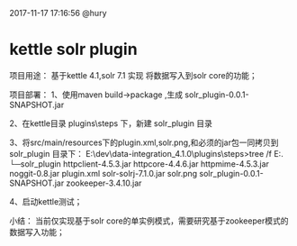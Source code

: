 2017-11-17 17:16:56 @hury

kettle solr plugin
==================
项目用途：
基于kettle 4.1,solr 7.1 实现 将数据写入到solr core的功能；

项目部署：
1、使用maven build->package ,生成 solr_plugin-0.0.1-SNAPSHOT.jar

2、在kettle目录 plugins\steps 下，新建 solr_plugin 目录

3、将src/main/resources下的plugin.xml,solr.png,和必须的jar包一同拷贝到 solr_plugin 目录下：
E:\dev\data-integration_4.1.0\plugins\steps>tree /f
E:.
└─solr_plugin
        httpclient-4.5.3.jar
        httpcore-4.4.6.jar
        httpmime-4.5.3.jar
        noggit-0.8.jar
        plugin.xml
        solr-solrj-7.1.0.jar
        solr.png
        solr_plugin-0.0.1-SNAPSHOT.jar
        zookeeper-3.4.10.jar

4、启动kettle测试；

小结：
当前仅实现基于solr core的单实例模式，需要研究基于zookeeper模式的数据写入功能；
